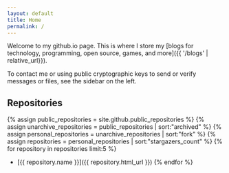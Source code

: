 ```yaml
---
layout: default
title: Home
permalink: /
---
```


Welcome to my github.io page. This is where I store my [blogs for technology,
programming, open source, games, and more]({{ '/blogs' | relative_url}}).

To contact me or using public cryptographic keys to send or verify messages or
files, see the sidebar on the left.

## Repositories

<!-- markdownlint-disable MD032 -->
{% assign public_repositories = site.github.public_repositories %}
{% assign unarchive_repositories = public_repositories | sort:"archived" %}
{% assign personal_repositories = unarchive_repositories | sort:"fork" %}
{% assign repositories = personal_repositories | sort:"stargazers_count" %}
{% for repository in repositories limit:5 %}
* [{{ repository.name }}]({{ repository.html_url }})
{% endfor %}
<!-- markdownlint restore -->
